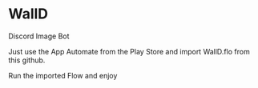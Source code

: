 # WallD
Discord Image Bot

Just use the App Automate from the Play Store and import WallD.flo from this github.

Run the imported Flow and enjoy
